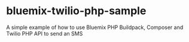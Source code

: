 # bluemix-twilio-php-sample
A simple example of how to use Bluemix PHP Buildpack, Composer and Twilio PHP API to send an SMS
